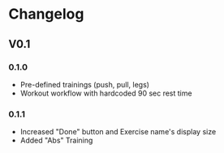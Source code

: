 # Changelog

## V0.1

### 0.1.0
- Pre-defined trainings (push, pull, legs)
- Workout workflow with hardcoded 90 sec rest time

### 0.1.1
- Increased "Done" button and Exercise name's display size
- Added "Abs" Training